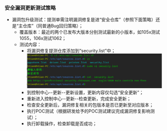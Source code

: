 ### 安全漏洞更新测试策略

- 漏洞包升级测试：提测单需注明漏洞修复是进“安全仓库”（参照下面策略）还是“主仓库”（同普通Bug回归策略）；
  - 覆盖版本：最近的两个已发布大版本分别测试最新的小版本，如105x测试1055，106x测试1062；
  - 测试内容：
    - 将漏洞修复提测仓库添加到“security.list”中；
      ![安全漏洞更新测试策略](../img/guifan/安全漏洞更新测试策略.png)
    - 到控制中心--更新--更新设置，更新内容仅勾选“安全更新”；
    - 重新进入控制中心--更新--检查更新，完成安全更新；
    - 检查安全更新后，漏洞修复相关的包版本是否已更新至对应版本；
    - 执行POC测试（根据研发给予的POC测试建议完成漏洞修复影响测试）；
    - 执行卸载操作，检查卸载是否成功；
